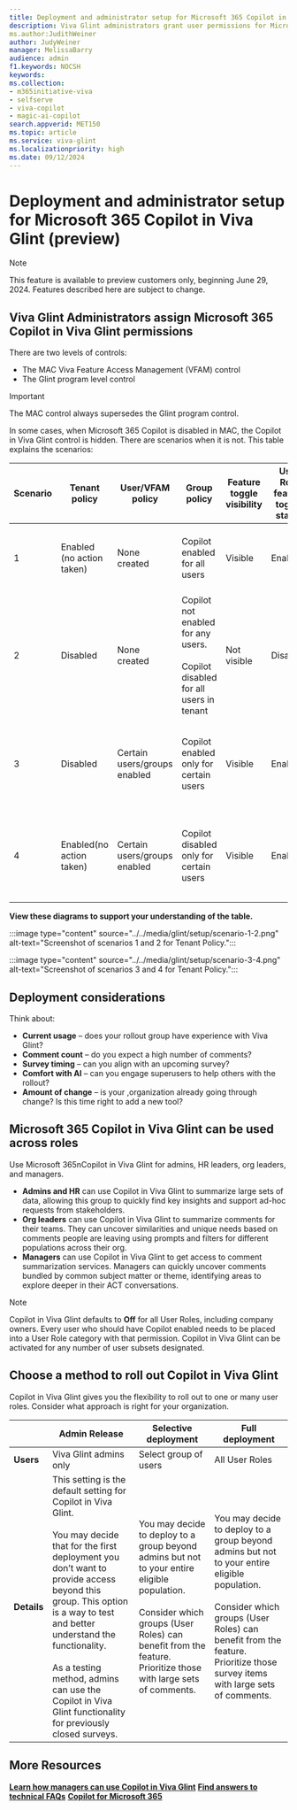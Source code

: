 ```yaml
---
title: Deployment and administrator setup for Microsoft 365 Copilot in Viva Glint (preview)
description: Viva Glint administrators grant user permissions for Microsoft 365 Copilot in Viva Glint.
ms.author:JudithWeiner
author: JudyWeiner
manager: MelissaBarry
audience: admin
f1.keywords: NOCSH
keywords: 
ms.collection:  
- m365initiative-viva
- selfserve
- viva-copilot
- magic-ai-copilot 
search.appverid: MET150 
ms.topic: article
ms.service: viva-glint
ms.localizationpriority: high
ms.date: 09/12/2024
---
```


# Deployment and administrator setup for Microsoft 365 Copilot in Viva Glint (preview)

> [!NOTE]
> This feature is available to preview customers only, beginning June 29, 2024. Features described here are subject to change.

## Viva Glint Administrators assign Microsoft 365 Copilot in Viva Glint permissions

There are two levels of controls:
- The MAC Viva Feature Access Management (VFAM) control 
- The Glint program level control

>[!IMPORTANT]
>The MAC control always supersedes the Glint program control.

In some cases, when Microsoft 365 Copilot is disabled in MAC,  the Copilot in Viva Glint control is hidden. There are scenarios when it is not. 
This table explains the scenarios: 

|Scenario|Tenant policy|User/VFAM policy|Group policy|Feature toggle visibility|User Role feature toggle status|Feature functionality|User A| User B|User C| User D|
|----|------|-----|-----|------|----|----|----|----|----|----|
|1|Enabled (no action taken)|None created|Copilot enabled for all users|Visible |Enabled|Copilot available for users enabled by Viva Glint Admin|Disabled|Disabled|Enabled|Enabled|
|2|Disabled|None created|Copilot not enabled for any users.<br><br> Copilot disabled for all users in tenant|Not visible|Disabled|Copilot not available for any users|Disabled|Disabled|Disabled|Disabled|
|3|Disabled|Certain users/groups enabled|Copilot enabled only for certain users|Visible|Enabled|Copilot available for users enabled at VFAM level and enabled at Viva Glint Admin level|Disabled|Disabled|Enabled|Enabled|
|4|Enabled(no action taken)|Certain users/groups enabled|Copilot disabled only for certain users|Visible|Enabled|Copilot available for users enabled at VFAM level and enabled at Viva Glint Admin level|Disabled|Disabled|Disabled|Enabled|

**View these diagrams to support your understanding of the table.**

:::image type="content" source="../../media/glint/setup/scenario-1-2.png" alt-text="Screenshot of scenarios 1 and 2 for Tenant Policy.":::

:::image type="content" source="../../media/glint/setup/scenario-3-4.png" alt-text="Screenshot of scenarios 3 and 4 for Tenant Policy.":::

## Deployment considerations

Think about:
- **Current usage** – does your rollout group have experience with Viva Glint?
- **Comment count** – do you expect a high number of comments?
- **Survey timing** – can you align with an upcoming survey? 
- **Comfort with AI** – can you engage superusers to help others with the rollout?
- **Amount of change** – is your ,organization already going through change? Is this time right to add a new tool?

## Microsoft 365 Copilot in Viva Glint can be used across roles

Use Microsoft 365nCopilot in Viva Glint for admins, HR leaders, org leaders, and managers.
<br>
- **Admins and HR** can use Copilot in Viva Glint to summarize large sets of data, allowing this group to quickly find key insights and support ad-hoc requests from stakeholders.
- **Org leaders** can use Copilot in Viva Glint to summarize comments for their teams. They can uncover similarities and unique needs based on comments people are leaving using prompts and filters for different populations across their org.
- **Managers** can use Copilot in Viva Glint to get access to comment summarization services. Managers can quickly uncover comments bundled by common subject matter or theme, identifying areas to explore deeper in their ACT conversations.

> [!NOTE]
> Copilot in Viva Glint defaults to **Off** for all User Roles, including company owners. Every user who should have Copilot enabled needs to be placed into a User Role category with that permission. Copilot in Viva Glint can be activated for any number of user subsets designated.

## Choose a method to roll out Copilot in Viva Glint

Copilot in Viva Glint gives you the flexibility to roll out to one or many user roles. Consider what approach is right for your organization. 

||Admin Release|	Selective deployment|	Full deployment|
|-----------|----------|------------|-----|
|**Users**|	Viva Glint admins only|Select group of users|	All User Roles|
|**Details**|This setting is the default setting for Copilot in Viva Glint.<br><br>You may decide that for the first deployment you don’t want to provide access beyond this group. This option is a way to test and better understand the functionality.<br> <br> As a testing method, admins can use the Copilot in Viva Glint functionality for previously closed surveys.|You may decide to deploy to a group beyond admins but not to your entire eligible population. <br><br> Consider which groups (User Roles) can benefit from the feature. Prioritize those with large sets of comments.|You may decide to deploy to a group beyond admins but not to your entire eligible population. <br><br> Consider which groups (User Roles) can benefit from the feature. Prioritize those survey items with large sets of comments.|













## More Resources

[**Learn how managers can use Copilot in Viva Glint**](https://go.microsoft.com/fwlink/?linkid=2274072)
[**Find answers to technical FAQs**](https://go.microsoft.com/fwlink/?linkid=2274071)
[**Copilot for Microsoft 365**](https://adoption.microsoft.com/copilot/)


